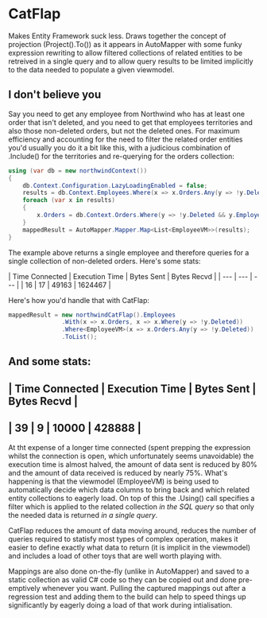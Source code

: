 # CatFlap

Makes Entity Framework suck less. Draws together the concept of projection (Project<T>().To<T>()) as it appears in AutoMapper with some funky expression rewriting to allow filtered collections of related entities to be retreived in a single query and to allow query results to be limited implicitly to the data needed to populate a given viewmodel.

## I don't believe you

Say you need to get any employee from Northwind who has at least one order that isn't deleted, and you need to get that employees territories and also those non-deleted orders, but not the deleted ones. For maximum efficiency and accounting for the need to filter the related order entities you'd usually you do it a bit like this, with a judicious combination of .Include() for the territories and re-querying for the orders collection:

```csharp
using (var db = new northwindContext())
{
    db.Context.Configuration.LazyLoadingEnabled = false;
    results = db.Context.Employees.Where(x => x.Orders.Any(y => !y.Deleted)).Include(t => t.Territories).ToList();
    foreach (var x in results)
    {
        x.Orders = db.Context.Orders.Where(y => !y.Deleted && y.EmployeeID == x.EmployeeID).Include(t => t.Order_Details).ToList();
    }
    mappedResult = AutoMapper.Mapper.Map<List<EmployeeVM>>(results);
}
```

The example above returns a single employee and therefore queries for a single collection of non-deleted orders. Here's some stats:

 | Time Connected | Execution Time | Bytes Sent | Bytes Recvd |
| --- | --- | --- |
 | 16 | 17 | 49163 | 1624467 |
 
 Here's how you'd handle that with CatFlap:
 ```csharp
 mappedResult = new northwindCatFlap().Employees
                .With(x => x.Orders, x => x.Where(y => !y.Deleted))
                .Where<EmployeeVM>(x => x.Orders.Any(y => !y.Deleted))
                .ToList();
 ```
 
And some stats:
 --------------------------------------------------------------------- 
 | Time Connected | Execution Time | Bytes Sent     | Bytes Recvd    |
 --------------------------------------------------------------------- 
 | 39             | 9              | 10000          | 428888         |
 --------------------------------------------------------------------- 
 
 At tht expense of a longer time connected (spent prepping the expression whilst the connection is open, which unfortunately seems unavoidable) the execution time is almost halved, the amount of data sent is reduced by 80% and the amount of data received is reduced by nearly 75%. What's happening is that the viewmodel (EmployeeVM) is being used to automatically decide which data columns to bring back and which related entity collections to eagerly load. On top of this the .Using() call specifies a filter which is applied to the related collection *in the SQL query* so that only the needed data is returned *in a single query*.
 
 CatFlap reduces the amount of data moving around, reduces the number of queries required to statisfy most types of complex operation, makes it easier to define exactly what data to return (it is implicit in the viewmodel) and includes a load of other toys that are well worth playing with.
 
 Mappings are also done on-the-fly (unlike in AutoMapper) and saved to a static collection as valid C# code so they can be copied out and done pre-emptively whenever you want. Pulling the captured mappings out after a regression test and adding them to the build can help to speed things up significantly by eagerly doing a load of that work during intialisation.
